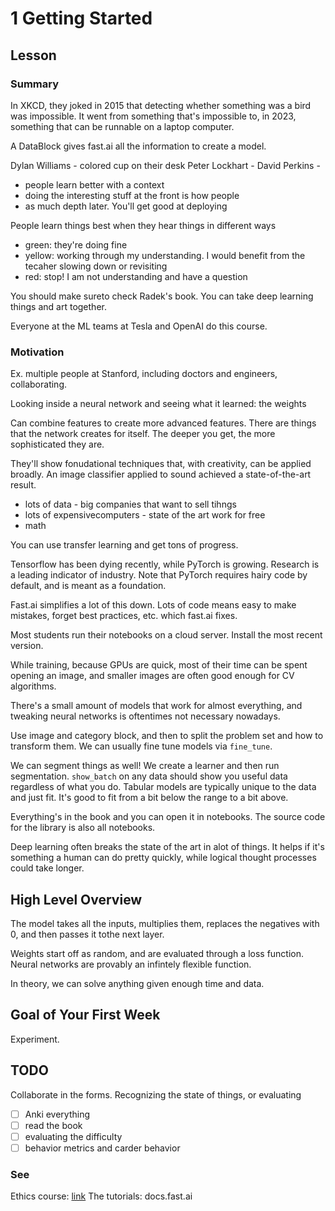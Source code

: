 # 1 Getting Started

## Lesson

### Summary

In XKCD, they joked in 2015 that detecting whether something was a bird was impossible. It went from something that's impossible to, in 2023, something that can be runnable on a laptop computer.

A DataBlock gives fast.ai all the information to create a model.

Dylan Williams - colored cup on their desk
Peter Lockhart - 
David Perkins - 
  - people learn better with a context
  - doing the interesting stuff at the front is how people
  - as much depth later. You'll get good at deploying

People learn things best when they hear things in different ways

- green: they're doing fine
- yellow: working through my understanding. I would benefit from the tecaher slowing down or revisiting
- red: stop! I am not understanding and have a question

You should make sureto check Radek's book. You can take deep learning things and art together.

Everyone at the ML teams at Tesla and OpenAI do this course.

### Motivation

Ex. multiple people at Stanford, including doctors and engineers, collaborating.

Looking inside a neural network and seeing what it learned: the weights

Can combine features to create more advanced features. There are things that the network creates for itself. The deeper you get, the more sophisticated they are.

They'll show fonudational techniques that, with creativity, can be applied broadly. An image classifier applied to sound achieved a state-of-the-art result.

- lots of data - big companies that want to sell tihngs
- lots of expensivecomputers - state of the art work for free
- math 

You can use transfer learning and get tons of progress.

Tensorflow has been dying recently, while PyTorch is growing. Research is a leading indicator of industry. Note that PyTorch requires hairy code by default, and is meant as a foundation.

Fast.ai simplifies a lot of this down. Lots of code means easy to make mistakes, forget best practices, etc. which fast.ai fixes.

Most students run their notebooks on a cloud server. Install the most recent version.

While training, because GPUs are quick, most of their time can be spent opening an image, and smaller images are often good enough for CV algorithms.

There's a small amount of models that work for almost everything, and tweaking neural networks is oftentimes not necessary nowadays.

Use image and category block, and then to split the problem set and how to transform them. We can usually fine tune models via `fine_tune`.

We can segment things as well! We create a learner and then run segmentation. `show_batch` on any data should show you useful data regardless of what you do. Tabular models are typically unique to the data and just fit. It's good to fit from a bit below the range to a bit above.

Everything's in the book and you can open it in notebooks. The source code for the library is also all notebooks.

Deep learning often breaks the state of the art in alot of things. It helps if it's something a human can do pretty quickly, while logical thought processes could take longer.

## High Level Overview

The model takes all the inputs, multiplies them, replaces the negatives with 0, and then passes it tothe next layer.

Weights start off as random, and are evaluated through a loss function. Neural networks are provably an infintely flexible function.

In theory, we can solve anything given enough time and data.

## Goal of Your First Week

Experiment.

## TODO

Collaborate in the forms. Recognizing the state of things, or evaluating

- [ ] Anki everything
- [ ] read the book
- [ ] evaluating the difficulty
- [ ] behavior metrics and carder behavior

### See

Ethics course: [link](ethics.fast.ai)
The tutorials: docs.fast.ai
